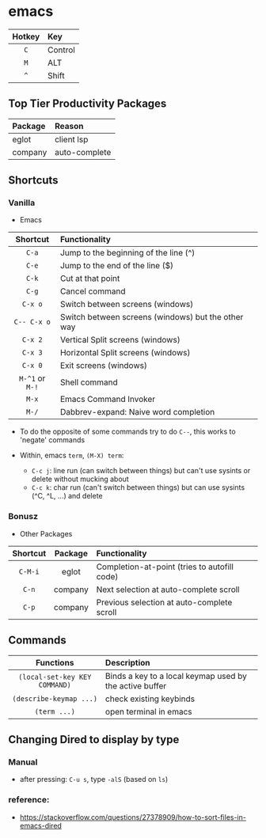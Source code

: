 # emacs

| Hotkey | Key
| :----: | :-----
| `C`    | Control
| `M`    | ALT
| `^`    | Shift

## Top Tier Productivity Packages
| Package | Reason
| :------ | :------
| eglot   | client lsp
| company | auto-complete


## Shortcuts

### Vanilla
- Emacs

| Shortcut | Functionality
| :----:   | :-----
| `C-a`    | Jump to the beginning of the line (^)
| `C-e`    | Jump to the end of the line ($)
| `C-k`    | Cut at that point
| `C-g`    | Cancel command
| `C-x o`  | Switch between screens (windows)
| `C-- C-x o`  | Switch between screens (windows) but the other way
| `C-x 2`  | Vertical Split screens (windows)
| `C-x 3`  | Horizontal Split screens (windows)
| `C-x 0`  | Exit screens (windows)
| `M-^1` or `M-!` | Shell command
| `M-x` | Emacs Command Invoker
| `M-/` | Dabbrev-expand: Naive word completion

- To do the opposite of some commands try to do `C--`, this works to 'negate' commands

- Within, emacs `term`, `(M-X) term`:
  - `C-c j`: line run (can switch between things) but can't use sysints or delete without mucking about
  - `C-c k`: char run (can't switch between things) but can use sysints (^C, ^L, ...) and delete


### Bonusz
- Other Packages

| Shortcut | Package | Functionality |
| :----:   | :-----: | :--------
| `C-M-i`  | eglot   | Completion-at-point (tries to autofill code)
| `C-n`    | company | Next selection at auto-complete scroll
| `C-p`    | company | Previous selection at auto-complete scroll
    
## Commands

| Functions | Description 
| :------:  | :------
| `(local-set-key KEY COMMAND)` | Binds a key to a local keymap used by the active buffer
| `(describe-keymap ...)` | check existing keybinds
| `(term ...)` | open terminal in emacs


## Changing Dired to display by type

### Manual
- after pressing: `C-u s`, type `-alS` (based on `ls`)


### reference:
- https://stackoverflow.com/questions/27378909/how-to-sort-files-in-emacs-dired
